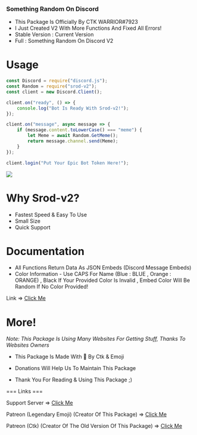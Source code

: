 ### Something Random On Discord
  
- This Package Is Officially By CTK WARRIOR#7923
- I Just Created V2 With More Functions And Fixed All Errors!
- Stable Version : Current Version
- Full : Something Random On Discord V2

# Usage
```js
const Discord = require("discord.js");
const Random = require("srod-v2");
const client = new Discord.Client();

client.on("ready", () => {
    console.log("Bot Is Ready With Srod-v2!");
});

client.on("message", async message => {
    if (message.content.toLowerCase() === "meme") {
        let Meme = await Random.GetMeme();
        return message.channel.send(Meme);
    }
});

client.login("Put Your Epic Bot Token Here!");
```
![](https://cdn.discordapp.com/attachments/763294769974607912/763295959761289246/unknown.png)

# Why Srod-v2?

- Fastest Speed & Easy To Use
- Small Size
- Quick Support

# Documentation

- All Functions Return Data As JSON Embeds (Discord Message Embeds)
- Color Information - Use CAPS For Name (Blue : BLUE , Orange : ORANGE) , Black If Your Provided Color Is Invalid , Embed Color Will Be Random If No Color Provided!

Link => [Click Me](https://github.com/LegendaryEmoji/srod-v2/wiki)

# More!

_Note: This Package Is Using Many Websites For Getting Stuff, Thanks To Websites Owners_

- This Package Is Made With 💖 By Ctk & Emoji

- Donations Will Help Us To Maintain This Package

- Thank You For Reading & Using This Package ;)

=== Links ===

Support Server => [Click Me](https://discord.gg/8XDYaRe)

Patreon (Legendary Emoji) (Creator Of This Package) => [Click Me](https://www.patreon.com/LegendaryEmoji)

Patreon (Ctk) (Creator Of The Old Version Of This Package) => [Click Me](https://www.patreon.com/dbdandmore)
